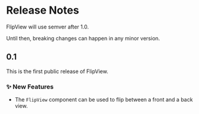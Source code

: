 # Release Notes

FlipView will use semver after 1.0. 

Until then, breaking changes can happen in any minor version.



## 0.1

This is the first public release of FlipView.

### ✨ New Features

* The `FlipView` component can be used to flip between a front and a back view.
